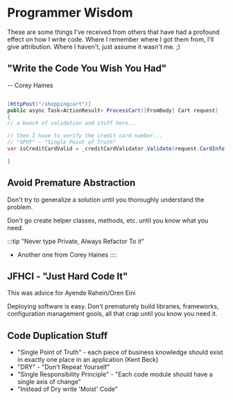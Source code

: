 # Programmer Wisdom

These are some things I've received from others that have had a profound effect on how I write code. Where I remember where I got them from, I'll give attribution. Where I haven't, just assume it wasn't me. ;)

## "Write the Code You Wish You Had"

-- Corey Haines 

```csharp

[HttpPost("/shoppingcart")]
public async Task<ActionResult> ProcessCart([FromBody] Cart request) 
{
// a bunch of validation and stuff here...

// then I have to verify the credit card number...
// "SPOT" - "Single Point of Truth"
var isCreditCardValid = _creditCardValidator.Validate(request.CardInfo);

}

```

## Avoid Premature Abstraction

Don't try to generalize a solution until you thoroughly understand the problem.

Don't go create helper classes, methods, etc. until you know what you need.

:::tip "Never type Private, Always Refactor To it"
- Another one from Corey Haines
::::


## JFHCI - "Just Hard Code It" 
This was advice for Ayende Rahein/Oren Eini 

Deploying software is easy. Don't prematurely build libraries, frameworks, configuration management gools, all that crap until you know you need it.



## Code Duplication Stuff

- "Single Point of Truth" - each piece of business knowledge should exist in exactly one place in an application (Kent Beck)
- "DRY" - "Don't Repeat Yourself"
- "Single Responsibility Principle" - "Each code module should have a single axis of change"
- "Instead of Dry write 'Moist' Code"